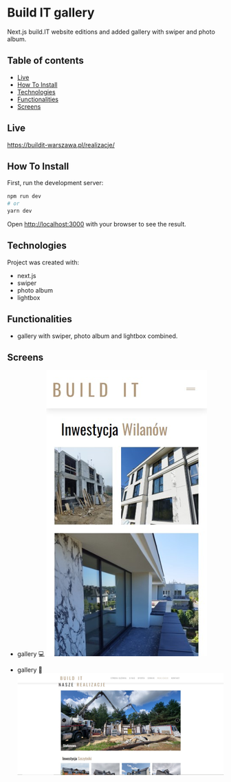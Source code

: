 # Build IT gallery
Next.js build.IT website editions and added gallery with swiper and photo album.

## Table of contents
- [Live](#live)
- [How To Install](#how-to-install)
- [Technologies](#technologies)
- [Functionalities](#functionalities)
- [Screens](#screens)

## Live
https://buildit-warszawa.pl/realizacje/

## How To Install

First, run the development server:

```bash
npm run dev
# or
yarn dev
```

Open [http://localhost:3000](http://localhost:3000) with your browser to see the result.
  
## Technologies

Project was created with:

- next.js
- swiper
- photo album
- lightbox

## Functionalities

- gallery with swiper, photo album and lightbox combined.

## Screens
* gallery :computer:
![Screenshot](./public/img/screens/screen1.jpg)

* gallery :iphone:
![Screenshot](./public/img/screens/screen2.jpg)



